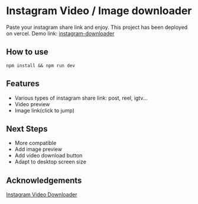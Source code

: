 # Instagram Video / Image downloader
Paste your instagram share link and enjoy.
This project has been deployed on vercel.
Demo link: [instagram-downloader](https://instagram-downloader-ten.vercel.app/)

## How to use
```shell
npm install && npm run dev
```

## Features
- Various types of instagram share link: post, reel, igtv...
- Video preview
- Image link(click to jump)

## Next Steps
- More compatible
- Add image preview
- Add video download button
- Adapt to desktop screen size

## Acknowledgements
[Instagram Video Downloader](https://github.com/riad-azz/instagram-video-downloader)
